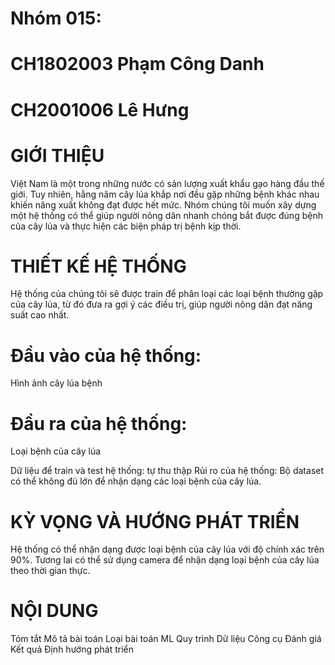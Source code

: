# Nhóm 015:

# CH1802003	Phạm Công Danh
# CH2001006	Lê Hưng

# GIỚI THIỆU 
Việt Nam là một trong những nước có sản lượng xuất khẩu gạo hàng đầu thế giới. Tuy nhiên, hằng năm cây lúa khắp nơi đều gặp những bệnh khác nhau khiến năng xuất không đạt được hết mức. Nhóm chúng tôi muốn xây dựng một hệ thống có thể giúp người nông dân nhanh chóng bắt được đúng bệnh của cây lúa và thực hiện các biện pháp trị bệnh kịp thời. 

# THIẾT KẾ HỆ THỐNG 
Hệ thống của chúng tôi sẽ được train để phân loại các loại bệnh thường gặp của cây lúa, từ đó đưa ra gợi ý các điều trị, giúp người nông dân đạt năng suất cao nhất.

# Đầu vào của hệ thống: 
Hình ảnh cây lúa bệnh

# Đầu ra của hệ thống: 
Loại bệnh của cây lúa

Dữ liệu để train và test hệ thống: tự thu thập
Rủi ro của hệ thống: Bộ dataset có thể không đủ lớn để nhận dạng các loại bệnh của cây lúa.   

# KỲ VỌNG VÀ HƯỚNG PHÁT TRIỂN
Hệ thống có thể nhận dạng được loại bệnh của cây lúa với độ chính xác trên 90%.
Tương lai có thể sử dụng camera để nhận dạng loại bệnh của cây lúa theo thời gian thực.

# NỘI DUNG
Tóm tắt
Mô tả bài toán
Loại bài toán ML
Quy trình
Dữ liệu
Công cụ
Đánh giá
Kết quả
Định hướng phát triển
